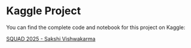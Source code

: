 # Kaggle Project

You can find the complete code and notebook for this project on Kaggle:

[SQUAD 2025 - Sakshi Vishwakarma](https://www.kaggle.com/code/sakshivishwakarma/squad-2025-sakshi-vishwakarma)
